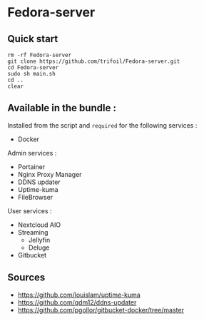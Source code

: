 # Fedora-server

## Quick start

```
rm -rf Fedora-server
git clone https://github.com/trifoil/Fedora-server.git
cd Fedora-server
sudo sh main.sh
cd ..
clear
```

## Available in the bundle :

Installed from the script and ```required``` for the following services : 

* Docker

Admin services :

* Portainer
* Nginx Proxy Manager
* DDNS updater
* Uptime-kuma
* FileBrowser

User services :

* Nextcloud AIO
* Streaming
    * Jellyfin
    * Deluge
* Gitbucket

## Sources

* https://github.com/louislam/uptime-kuma
* https://github.com/qdm12/ddns-updater
* https://github.com/pgollor/gitbucket-docker/tree/master

